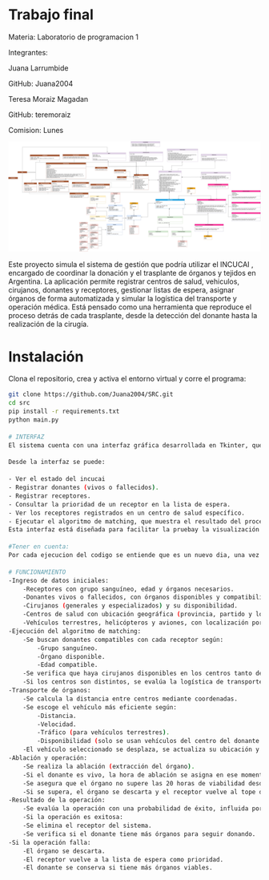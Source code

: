 # Trabajo final 
Materia: Laboratorio de programacion 1


Integrantes: 

Juana Larrumbide 

GitHub: Juana2004

Teresa Moraiz Magadan 

GitHub: teremoraiz


Comision: Lunes


![UML](UML.png)


Este proyecto simula el sistema de gestión que podría utilizar el INCUCAI , encargado de coordinar la donación y el trasplante de órganos y tejidos en Argentina.
La aplicación permite registrar centros de salud, vehiculos, cirujanos, donantes y receptores, gestionar listas de espera, asignar órganos de forma automatizada y simular la logística del transporte y operación médica.
Está pensado como una herramienta que reproduce el proceso detrás de cada trasplante, desde la detección del donante hasta la realización de la cirugía.

# Instalación

Clona el repositorio, crea y activa el entorno virtual y corre el programa:

```bash
git clone https://github.com/Juana2004/SRC.git
cd src
pip install -r requirements.txt
python main.py

# INTERFAZ
El sistema cuenta con una interfaz gráfica desarrollada en Tkinter, que permite una interacción sencilla y directa con las funcionalidades principales del programa, sin necesidad de acceder al código.

Desde la interfaz se puede:

- Ver el estado del incucai
- Registrar donantes (vivos o fallecidos).
- Registrar receptores.
- Consultar la prioridad de un receptor en la lista de espera.
- Ver los receptores registrados en un centro de salud específico.
- Ejecutar el algoritmo de matching, que muestra el resultado del proceso completo: desde la asignación del órgano hasta la operación.
Esta interfaz está diseñada para facilitar la pruebay la visualización del sistema sin necesidad de conocimiento.

#Tener en cuenta:
Por cada ejecucion del codigo se entiende que es un nuevo dia, una vez hecho el match los cirujanos utilizados se marcan como que operaron hoy, si se vuelve a correr el match no estaran disponibles esos cirujanos.

# FUNCIONAMIENTO
-Ingreso de datos iniciales:
    -Receptores con grupo sanguíneo, edad y órganos necesarios.
    -Donantes vivos o fallecidos, con órganos disponibles y compatibilidad sanguínea.
    -Cirujanos (generales y especializados) y su disponibilidad.
    -Centros de salud con ubicación geográfica (provincia, partido y localidad).
    -Vehículos terrestres, helicópteros y aviones, con localización por coordenadas (usando GeoPy).
-Ejecución del algoritmo de matching:
    -Se buscan donantes compatibles con cada receptor según:
        -Grupo sanguíneo.
        -Órgano disponible.
        -Edad compatible.
    -Se verifica que haya cirujanos disponibles en los centros tanto del donante como del receptor.
    -Si los centros son distintos, se evalúa la logística de transporte.
-Transporte de órganos:
    -Se calcula la distancia entre centros mediante coordenadas.
    -Se escoge el vehículo más eficiente según:
        -Distancia.
        -Velocidad.
        -Tráfico (para vehículos terrestres).
        -Disponibilidad (solo se usan vehículos del centro del donante o del receptor).
    -El vehículo seleccionado se desplaza, se actualiza su ubicación y contador de viajes.
-Ablación y operación:
    -Se realiza la ablación (extracción del órgano).
    -Si el donante es vivo, la hora de ablación se asigna en ese momento; si es fallecido, se usa la hora de muerte.
    -Se asegura que el órgano no supere las 20 horas de viabilidad desde la ablación hasta el trasplante contando el tiempo de transporte.
    -Si se supera, el órgano se descarta y el receptor vuelve al tope de la lista de espera.
-Resultado de la operación:
    -Se evalúa la operación con una probabilidad de éxito, influida por si el cirujano es general o especializado.
    -Si la operación es exitosa:
    -Se elimina el receptor del sistema.
    -Se verifica si el donante tiene más órganos para seguir donando.
-Si la operación falla:
    -El órgano se descarta.
    -El receptor vuelve a la lista de espera como prioridad.
    -El donante se conserva si tiene más órganos viables.


